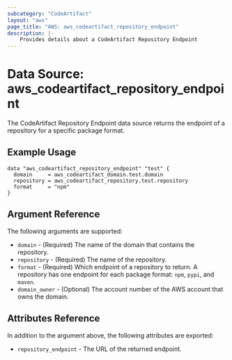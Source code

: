 ```yaml
---
subcategory: "CodeArtifact"
layout: "aws"
page_title: "AWS: aws_codeartifact_repository_endpoint"
description: |-
    Provides details about a CodeArtifact Repository Endpoint
---
```


# Data Source: aws_codeartifact_repository_endpoint

The CodeArtifact Repository Endpoint data source returns the endpoint of a repository for a specific package format.

## Example Usage

```hcl
data "aws_codeartifact_repository_endpoint" "test" {
  domain     = aws_codeartifact_domain.test.domain
  repository = aws_codeartifact_repository.test.repository
  format     = "npm"
}
```

## Argument Reference

The following arguments are supported:

* `domain` - (Required) The name of the domain that contains the repository.
* `repository` - (Required) The name of the repository.
* `format` - (Required) Which endpoint of a repository to return. A repository has one endpoint for each package format: `npm`, `pypi`, and `maven`.
* `domain_owner` - (Optional) The account number of the AWS account that owns the domain.

## Attributes Reference

In addition to the argument above, the following attributes are exported:

* `repository_endpoint` - The URL of the returned endpoint.
